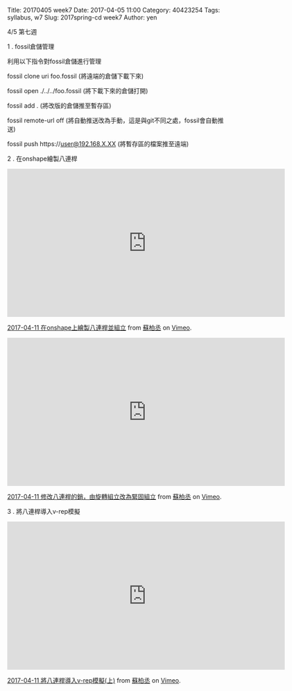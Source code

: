 Title: 20170405 week7
Date: 2017-04-05 11:00
Category: 40423254
Tags: syllabus, w7
Slug: 2017spring-cd week7
Author: yen

4/5 第七週

1 . fossil倉儲管理

<!-- PELICAN_END_SUMMARY -->

利用以下指令對fossil倉儲進行管理

fossil clone uri foo.fossil (將遠端的倉儲下載下來)

fossil open ./../../foo.fossil (將下載下來的倉儲打開)

fossil add . (將改版的倉儲推至暫存區)

fossil remote-url off (將自動推送改為手動，這是與git不同之處，fossil會自動推送)

fossil push https://user@192.168.X.XX (將暫存區的檔案推至遠端)

2 . 在onshape繪製八連桿

<iframe src="https://player.vimeo.com/video/212756217" width="640" height="341" frameborder="0" webkitallowfullscreen mozallowfullscreen allowfullscreen></iframe>
<p><a href="https://vimeo.com/212756217">2017-04-11 在onshape上繪製八連桿並組立</a> from <a href="https://vimeo.com/user45596496">蘇柏丞</a> on <a href="https://vimeo.com">Vimeo</a>.</p>

<iframe src="https://player.vimeo.com/video/212756256" width="640" height="341" frameborder="0" webkitallowfullscreen mozallowfullscreen allowfullscreen></iframe>
<p><a href="https://vimeo.com/212756256">2017-04-11 修改八連桿的銷，由旋轉組立改為緊固組立</a> from <a href="https://vimeo.com/user45596496">蘇柏丞</a> on <a href="https://vimeo.com">Vimeo</a>.</p>

3 . 將八連桿導入v-rep模擬

<iframe src="https://player.vimeo.com/video/212771409" width="640" height="341" frameborder="0" webkitallowfullscreen mozallowfullscreen allowfullscreen></iframe>
<p><a href="https://vimeo.com/212771409">2017-04-11 將八連桿導入v-rep模擬(上)</a> from <a href="https://vimeo.com/user45596496">蘇柏丞</a> on <a href="https://vimeo.com">Vimeo</a>.</p>

